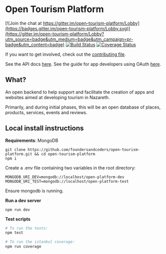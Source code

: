 # Open Tourism Platform

[![Join the chat at https://gitter.im/open-tourism-platform/Lobby](https://badges.gitter.im/open-tourism-platform/Lobby.svg)](https://gitter.im/open-tourism-platform/Lobby?utm_source=badge&utm_medium=badge&utm_campaign=pr-badge&utm_content=badge)
[![Build Status](https://travis-ci.org/foundersandcoders/open-tourism-platform.svg?branch=master)](https://travis-ci.org/foundersandcoders/open-tourism-platform)
[![Coverage Status](https://coveralls.io/repos/github/foundersandcoders/open-tourism-platform/badge.svg?branch=master)](https://coveralls.io/github/foundersandcoders/open-tourism-platform?branch=master)

If you want to get involved, check out the [contributing file](./CONTRIBUTING.md).

See the API docs [here](./docs/api.md).
See the guide for app developers using OAuth [here](./docs/oauth.md).

## What?
An open backend to help support and facilitate the creation of apps and websites aimed at developing tourism in Nazareth.

Primarily, and during initial phases, this will be an open database of places, products, services, events and reviews.

## Local install instructions

**Requirements**: MongoDB

```
git clone https://github.com/foundersandcoders/open-tourism-platform.git && cd open-tourism-platform
npm i
```

Create a .env file containing two variables in the root directory:
```
MONGODB_URI_DEV=mongodb://localhost/open-platform-dev
MONGODB_URI_TEST=mongodb://localhost/open-platform-test
```

Ensure mongodb is running.

**Run a dev server**

```
npm run dev
```

**Test scripts**

```bash
# To run the tests:
npm test

# To run the istanbul coverage:
npm run coverage
```
